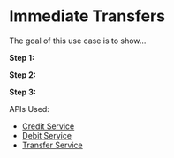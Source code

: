 # Immediate Transfers

The goal of this use case is to show... 

**Step 1:** 

**Step 2:** 

**Step 3:** 

APIs Used:

* [Credit Service](../api/?type=post&path=/credits)
* [Debit Service](../api/?type=post&path=/debits)
* [Transfer Service](../api/?type=post&path=/transfers)